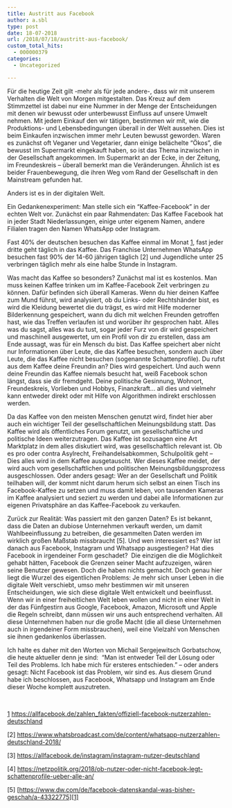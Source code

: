 ```yaml
---
title: Austritt aus Facebook
author: a.sbl
type: post
date: 18-07-2018
url: /2018/07/18/austritt-aus-facebook/
custom_total_hits:
  - 000000379
categories:
  - Uncategorized

---
```

Für die heutige Zeit gilt -mehr als für jede andere-, dass wir mit unserem Verhalten die Welt von Morgen mitgestalten. Das Kreuz auf dem Stimmzettel ist dabei nur eine Nummer in der Menge der Entscheidungen mit denen wir bewusst oder unterbewusst Einfluss auf unsere Umwelt nehmen. Mit jedem Einkauf den wir tätigen, bestimmen wir mit, wie die Produktions- und Lebensbedingungen überall in der Welt aussehen. Dies ist beim Einkaufen inzwischen immer mehr Leuten bewusst geworden. Waren es zunächst oft Veganer und Vegetarier, dann einige belächelte &#8220;Ökos&#8221;, die bewusst im Supermarkt eingekauft haben, so ist das Thema inzwischen in der Gesellschaft angekommen. Im Supermarkt an der Ecke, in der Zeitung, im Freundeskreis &#8211; überall bemerkt man die Veränderungen. Ähnlich ist es beider Frauenbewegung, die ihren Weg vom Rand der Gesellschaft in den Mainstream gefunden hat.

Anders ist es in der digitalen Welt.

Ein Gedankenexperiment: Man stelle sich ein &#8220;Kaffee-Facebook&#8221; in der echten Welt vor. Zunächst ein paar Rahmendaten: Das Kaffee Facebook hat in jeder Stadt Niederlassungen, einige unter eigenem Namen, andere Filialen tragen den Namen WhatsApp oder Instagram.

Fast 40% der deutschen besuchen das Kaffee einmal im Monat [1], fast jeder dritte geht täglich in das Kaffee. Das Franchise Unternehmen WhatsApp besuchen fast 90% der 14-60 jährigen täglich [2] und Jugendliche unter 25 verbringen täglich mehr als eine halbe Stunde in Instagram.

Was macht das Kaffee so besonders? Zunächst mal ist es kostenlos. Man muss keinen Kaffee trinken um im Kaffee-Facebook Zeit verbringen zu können. Dafür befinden sich überall Kameras. Wenn du hier deinen Kaffee zum Mund führst, wird analysiert, ob du Links- oder Rechtshänder bist, es wird die Kleidung bewertet die du trägst, es wird mit Hilfe moderner Bilderkennung gespeichert, wann du dich mit welchen Freunden getroffen hast, wie das Treffen verlaufen ist und worüber ihr gesprochen habt. Alles was du sagst, alles was du tust, sogar jeder Furz von dir wird gespeichert und maschinell ausgewertet, um ein Profil von dir zu erstellen, dass am Ende aussagt, was für ein Mensch du bist. Das Kaffee speichert aber nicht nur Informationen über Leute, die das Kaffee besuchen, sondern auch über Leute, die das Kaffee nicht besuchen (sogenannte Schattenprofile). Du rufst aus dem Kaffee deine Freundin an? Dies wird gespeichert. Und auch wenn deine Freundin das Kaffee niemals besucht hat, weiß Facebook schon längst, dass sie dir fremdgeht. Deine politische Gesinnung, Wohnort, Freundeskreis, Vorlieben und Hobbys, Finanzkraft&#8230; all dies und vielmehr kann entweder direkt oder mit Hilfe von Algorithmen indirekt erschlossen werden.

Da das Kaffee von den meisten Menschen genutzt wird, findet hier aber auch ein wichtiger Teil der gesellschaftlichen Meinungsbildung statt. Das Kaffee wird als öffentliches Forum genutzt, um gesellschaftliche und politische Ideen weiterzutragen. Das Kaffee ist sozusagen eine Art Marktplatz in dem alles diskutiert wird, was gesellschaftlich relevant ist. Ob es pro oder contra Asylrecht, Freihandelsabkommen, Schulpolitik geht &#8211; Dies alles wird in dem Kaffee ausgetauscht. Wer dieses Kaffee meidet, der wird auch vom gesellschaftlichen und politischen Meinungsbildungsprozess ausgeschlossen. Oder anders gesagt: Wer an der Gesellschaft und Politik teilhaben will, der kommt nicht darum herum sich selbst an einen Tisch ins Facebook-Kaffee zu setzen und muss damit leben, von tausenden Kameras im Kaffee analysiert und seziert zu werden und dabei alle Informationen zur eigenen Privatsphäre an das Kaffee-Facebook zu verkaufen.

Zurück zur Realität: Was passiert mit den ganzen Daten? Es ist bekannt, dass die Daten an dubiose Unternehmen verkauft werden, um damit Wahlbeeinflussung zu betreiben, die gesammelten Daten werden im wirklich großen Maßstab missbraucht [5]. Und wen interessiert es? Wer ist danach aus Facebook, Instagram und Whatsapp ausgestiegen? Hat dies Facebook in irgendeiner Form geschadet?  Die einzigen die die Möglichkeit gehabt hätten, Facebook die Grenzen seiner Macht aufzuzeigen, wären seine Benutzer gewesen. Doch die haben nichts gemacht. Doch genau hier liegt die Wurzel des eigentlichen Problems: Je mehr sich unser Leben in die digitale Welt verschiebt, umso mehr bestimmen wir mit unseren Entscheidungen, wie sich diese digitale Welt entwickelt und beeinflusst. Wenn wir in einer freiheitlichen Welt leben wollen und nicht in einer Welt in der das Fünfgestirn aus Google, Facebook, Amazon, Microsoft und Apple die Regeln schreibt, dann müssen wir uns auch entsprechend verhalten. All diese Unternehmen haben nur die große Macht (die all diese Unternehmen auch in irgendeiner Form missbrauchen), weil eine Vielzahl von Menschen sie ihnen gedankenlos überlassen.

Ich halte es daher mit den Worten von Michail Sergejewitsch Gorbatschow, die heute aktueller denn je sind:  &#8220;Man ist entweder Teil der Lösung oder Teil des Problems. Ich habe mich für ersteres entschieden.&#8221; &#8211; oder anders gesagt: Nicht Facebook ist das Problem, wir sind es. Aus diesem Grund habe ich beschlossen, aus Facebook, Whatsapp und Instagram am Ende dieser Woche komplett auszutreten.

&nbsp;

[1] https://allfacebook.de/zahlen_fakten/offiziell-facebook-nutzerzahlen-deutschland

[2] https://www.whatsbroadcast.com/de/content/whatsapp-nutzerzahlen-deutschland-2018/

[3] https://allfacebook.de/instagram/instagram-nutzer-deutschland

[4] https://netzpolitik.org/2018/ob-nutzer-oder-nicht-facebook-legt-schattenprofile-ueber-alle-an/

[5] [https://www.dw.com/de/facebook-datenskandal-was-bisher-geschah/a-43322775][1]

 [1]: https://www.tagesschau.de/ausland/facebook-ausweitung-skandal-101.html